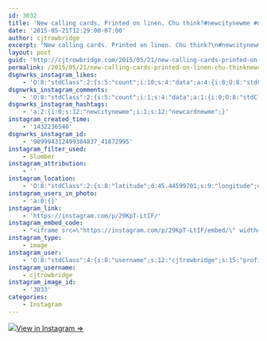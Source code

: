 ```yaml
---
id: 3032
title: 'New calling cards. Printed on linen. Chu think?#newcitynewme #newcardnewme'
date: '2015-05-21T12:29:00-07:00'
author: cjtrowbridge
excerpt: "New calling cards. Printed on linen. Chu think?\n#newcitynewme #newcardnewme"
layout: post
guid: 'http://cjtrowbridge.com/2015/05/21/new-calling-cards-printed-on-linen-chu-thinknewcitynewme-newcardnewme/'
permalink: /2015/05/21/new-calling-cards-printed-on-linen-chu-thinknewcitynewme-newcardnewme/
dsgnwrks_instagram_likes:
    - 'O:8:"stdClass":2:{s:5:"count";i:10;s:4:"data";a:4:{i:0;O:8:"stdClass":4:{s:8:"username";s:9:"cariveaux";s:15:"profile_picture";s:84:"https://instagramimages-a.akamaihd.net/profiles/profile_31057378_75sq_1387787541.jpg";s:2:"id";s:8:"31057378";s:9:"full_name";s:16:"Dāniel Cariveau";}i:1;O:8:"stdClass":4:{s:8:"username";s:11:"tealaalvord";s:15:"profile_picture";s:107:"https://igcdn-photos-h-a.akamaihd.net/hphotos-ak-xpf1/t51.2885-19/11032910_834535219917855_2047865710_a.jpg";s:2:"id";s:7:"5473565";s:9:"full_name";s:12:"Teala Alvord";}i:2;O:8:"stdClass":4:{s:8:"username";s:8:"dizzleme";s:15:"profile_picture";s:84:"https://instagramimages-a.akamaihd.net/profiles/profile_12340414_75sq_1358478611.jpg";s:2:"id";s:8:"12340414";s:9:"full_name";s:4:"Tony";}i:3;O:8:"stdClass":4:{s:8:"username";s:7:"tochwat";s:15:"profile_picture";s:108:"https://igcdn-photos-d-a.akamaihd.net/hphotos-ak-xpa1/t51.2885-19/10853162_1569086796660131_1159595740_a.jpg";s:2:"id";s:8:"18897559";s:9:"full_name";s:10:"Tad Ochwat";}}}'
dsgnwrks_instagram_comments:
    - 'O:8:"stdClass":2:{s:5:"count";i:1;s:4:"data";a:1:{i:0;O:8:"stdClass":4:{s:12:"created_time";s:10:"1432238837";s:4:"text";s:62:"I''m having American Psycho flashbacks. Well done, they''re sexy";s:4:"from";O:8:"stdClass":4:{s:8:"username";s:11:"tealaalvord";s:15:"profile_picture";s:107:"https://igcdn-photos-h-a.akamaihd.net/hphotos-ak-xpf1/t51.2885-19/11032910_834535219917855_2047865710_a.jpg";s:2:"id";s:7:"5473565";s:9:"full_name";s:12:"Teala Alvord";}s:2:"id";s:18:"990013586014130597";}}}'
dsgnwrks_instagram_hashtags:
    - 'a:2:{i:0;s:12:"newcitynewme";i:1;s:12:"newcardnewme";}'
instagram_created_time:
    - '1432236540'
dsgnwrks_instagram_id:
    - '989994312499384837_41872995'
instagram_filter_used:
    - Slumber
instagram_attribution:
    - ''
instagram_location:
    - 'O:8:"stdClass":2:{s:8:"latitude";d:45.44599701;s:9:"longitude";d:-122.6262056;}'
instagram_users_in_photo:
    - 'a:0:{}'
instagram_link:
    - 'https://instagram.com/p/29KpT-LtIF/'
instagram_embed_code:
    - "<iframe src=\"https://instagram.com/p/29KpT-LtIF/embed/\" width=\"612\" height=\"710\" frameborder=\"0\" scrolling=\"no\" allowtransparency=\"true\"></iframe>\n"
instagram_type:
    - image
instagram_user:
    - 'O:8:"stdClass":4:{s:8:"username";s:12:"cjtrowbridge";s:15:"profile_picture";s:107:"https://igcdn-photos-g-a.akamaihd.net/hphotos-ak-xap1/t51.2885-19/11205819_940973412608942_1083705953_a.jpg";s:2:"id";s:8:"41872995";s:9:"full_name";s:13:"CJ Trowbridge";}'
instagram_username:
    - cjtrowbridge
instagram_image_id:
    - '3033'
categories:
    - Instagram
---
```


[![](http://blog.cjtrowbridge.com/wp-content/uploads/2015/05/11351004_667505610048586_1458200963_n.jpg)](https://instagram.com/p/29KpT-LtIF/)[View in Instagram ⇒](https://instagram.com/p/29KpT-LtIF/)